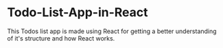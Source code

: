 # Todo-List-App-in-React
This Todos list app is made using React for getting a better understanding of it's structure and how React works.

